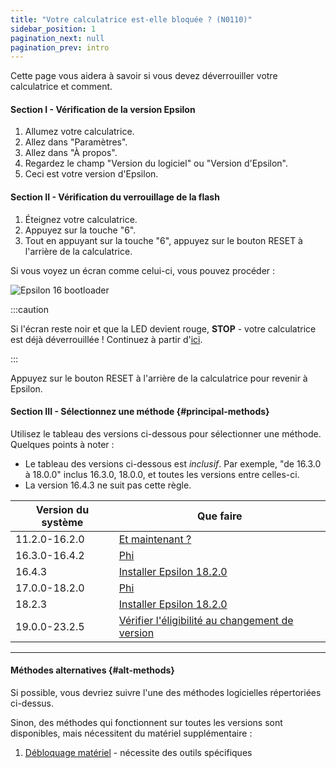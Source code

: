 ```yaml
---
title: "Votre calculatrice est-elle bloquée ? (N0110)"
sidebar_position: 1
pagination_next: null
pagination_prev: intro
---
```


Cette page vous aidera à savoir si vous devez déverrouiller votre calculatrice et comment.

#### Section I - Vérification de la version Epsilon

1. Allumez votre calculatrice.
2. Allez dans "Paramètres".
3. Allez dans "À propos".
4. Regardez le champ "Version du logiciel" ou "Version d'Epsilon".
5. Ceci est votre version d'Epsilon.

#### Section II - Vérification du verrouillage de la flash

1. Éteignez votre calculatrice.
2. Appuyez sur la touche "6".
3. Tout en appuyant sur la touche "6", appuyez sur le bouton RESET à l'arrière de la calculatrice.

Si vous voyez un écran comme celui-ci, vous pouvez procéder :

![Epsilon 16 bootloader](/img/e16bl.png)

:::caution

Si l'écran reste noir et que la LED devient rouge, **STOP** - votre calculatrice est déjà déverrouillée ! Continuez à partir d'[ici](/docs/unlock/n0110-unlocked).

:::

Appuyez sur le bouton RESET à l'arrière de la calculatrice pour revenir à Epsilon.

#### Section III - Sélectionnez une méthode {#principal-methods}

Utilisez le tableau des versions ci-dessous pour sélectionner une méthode.<br/>Quelques points à noter :
  + Le tableau des versions ci-dessous est *inclusif*. Par exemple, "de 16.3.0 à 18.0.0" inclus 16.3.0, 18.0.0, et toutes les versions entre celles-ci.
  + La version 16.4.3 ne suit pas cette règle.

| Version du système | Que faire                                                        |
|--------------------|------------------------------------------------------------------|
| 11.2.0-16.2.0  | [Et maintenant ?](/docs/unlock/unlocked)                                         |
| 16.3.0-16.4.2  | [Phi](/docs/unlock/phi)                                                           |
| 16.4.3         | [Installer Epsilon 18.2.0](/docs/unlock/phi/install-epsilon-18-2-0)                     |
| 17.0.0-18.2.0  | [Phi](/docs/unlock/phi)                                                           |
| 18.2.3         | [Installer Epsilon 18.2.0](/docs/unlock/phi/install-epsilon-18-2-0)                     |
| 19.0.0-23.2.5  | [Vérifier l'éligibilité au changement de version](/docs/unlock/phi/check-version-change-eligibility) |

---
#### Méthodes alternatives {#alt-methods}

Si possible, vous devriez suivre l'une des méthodes logicielles répertoriées ci-dessus.

Sinon, des méthodes qui fonctionnent sur toutes les versions sont disponibles, mais nécessitent du matériel supplémentaire :

1. [Débloquage matériel](/docs/unlock/hardware/n0110-hardware-unlock) - nécessite des outils spécifiques

